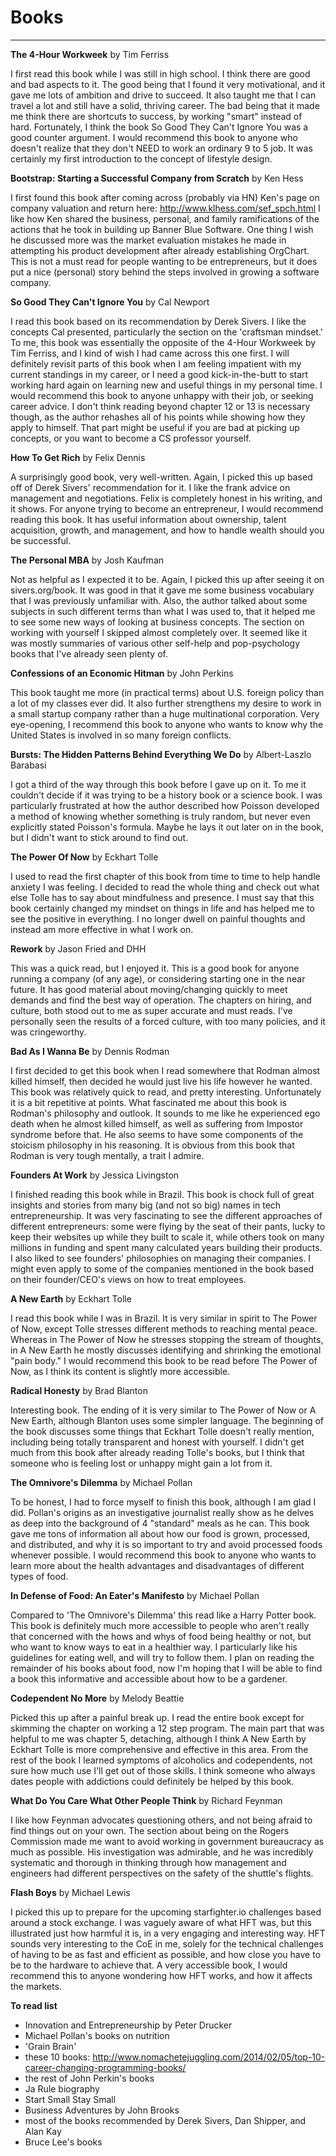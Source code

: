 Books
=========
---------

**The 4-Hour Workweek** by Tim Ferriss

I first read this book while I was still in high school.  I think there are good and bad aspects to it.  The good being that I found it very motivational, and it gave me lots of ambition and drive to succeed.  It also taught me that I can travel a lot and still have a solid, thriving career.  The bad being that it made me think there are shortcuts to success, by working "smart" instead of hard.  Fortunately, I think the book So Good They Can't Ignore You was a good counter argument.  I would recommend this book to anyone who doesn't realize that they don't NEED to work an ordinary 9 to 5 job.  It was certainly my first introduction to the concept of lifestyle design.

**Bootstrap: Starting a Successful Company from Scratch** by Ken Hess

I first found this book after coming across (probably via HN) Ken's page on company valuation and return here: http://www.klhess.com/sef_spch.html  I like how Ken shared the business, personal, and family ramifications of the actions that he took in building up Banner Blue Software.  One thing I wish he discussed more was the market evaluation mistakes he made in attempting his product development after already establishing OrgChart.  This is not a must read for people wanting to be entrepreneurs, but it does put a nice (personal) story behind the steps involved in growing a software company.

**So Good They Can't Ignore You** by Cal Newport

I read this book based on its recommendation by Derek Sivers.  I like the concepts Cal presented, particularly the section on the 'craftsman mindset.'  To me, this book was essentially the opposite of the 4-Hour Workweek by Tim Ferriss, and I kind of wish I had came across this one first.  I will definitely revisit parts of this book when I am feeling impatient with my current standings in my career, or I need a good kick-in-the-butt to start working hard again on learning new and useful things in my personal time.  I would recommend this book to anyone unhappy with their job, or seeking career advice.  I don't think reading beyond chapter 12 or 13 is necessary though, as the author rehashes all of his points while showing how they apply to himself.  That part might be useful if you are bad at picking up concepts, or you want to become a CS professor yourself.

**How To Get Rich** by Felix Dennis

A surprisingly good book, very well-written.  Again, I picked this up based off of Derek Sivers' recommendation for it.  I like the frank advice on management and negotiations.  Felix is completely honest in his writing, and it shows.  For anyone trying to become an entrepreneur, I would recommend reading this book.  It has useful information about ownership, talent acquisition, growth, and management, and how to handle wealth should you be successful.

**The Personal MBA** by Josh Kaufman

Not as helpful as I expected it to be.  Again, I picked this up after seeing it on sivers.org/book.  It was good in that it gave me some business vocabulary that I was previously unfamiliar with.  Also, the author talked about some subjects in such different terms than what I was used to, that it helped me to see some new ways of looking at business concepts.  The section on working with yourself I skipped almost completely over.  It seemed like it was mostly summaries of various other self-help and pop-psychology books that I've already seen plenty of.

**Confessions of an Economic Hitman** by John Perkins

This book taught me more (in practical terms) about U.S. foreign policy than a lot of my classes ever did.  It also further strengthens my desire to work in a small startup company rather than a huge multinational corporation.  Very eye-opening, I recommend this book to anyone who wants to know why the United States is involved in so many foreign conflicts.

**Bursts: The Hidden Patterns Behind Everything We Do** by Albert-Laszlo Barabasi

I got a third of the way through this book before I gave up on it.  To me it couldn't decide if it was trying to be a history book or a science book.  I was particularly frustrated at how the author described how Poisson developed a method of knowing whether something is truly random, but never even explicitly stated Poisson's formula.  Maybe he lays it out later on in the book, but I didn't want to stick around to find out.

**The Power Of Now** by Eckhart Tolle

I used to read the first chapter of this book from time to time to help handle anxiety I was feeling.  I decided to read the whole thing and check out what else Tolle has to say about mindfulness and presence.  I must say that this book certainly changed my mindset on things in life and has helped me to see the positive in everything.  I no longer dwell on painful thoughts and instead am more effective in what I work on.

**Rework** by Jason Fried and DHH

This was a quick read, but I enjoyed it.  This is a good book for anyone running a company (of any age), or considering starting one in the near future.  It has good material about moving/changing quickly to meet demands and find the best way of operation.  The chapters on hiring, and culture, both stood out to me as super accurate and must reads.  I've personally seen the results of a forced culture, with too many policies, and it was cringeworthy.

**Bad As I Wanna Be** by Dennis Rodman

I first decided to get this book when I read somewhere that Rodman almost killed himself, then decided he would just live his life however he wanted.  This book was relatively quick to read, and pretty interesting.  Unfortunately it is a bit repetitive at points.  What fascinated me about this book is Rodman's philosophy and outlook.  It sounds to me like he experienced ego death when he almost killed himself, as well as suffering from Impostor syndrome before that.  He also seems to have some components of the stoicism philosophy in his reasoning.  It is obvious from this book that Rodman is very tough mentally, a trait I admire.

**Founders At Work** by Jessica Livingston

I finished reading this book while in Brazil.  This book is chock full of great insights and stories from many big (and not so big) names in tech entrepreneurship.  It was very fascinating to see the different approaches of different entrepreneurs: some were flying by the seat of their pants, lucky to keep their websites up while they built to scale it, while others took on many millions in funding and spent many calculated years building their products.  I also liked to see founders' philosophies on managing their companies. I might even apply to some of the companies mentioned in the book based on their founder/CEO's views on how to treat employees.

**A New Earth** by Eckhart Tolle

I read this book while I was in Brazil.  It is very similar in spirit to The Power of Now, except Tolle stresses different methods to reaching mental peace.  Whereas in The Power of Now he stresses stopping the stream of thoughts, in A New Earth he mostly discusses identifying and shrinking the emotional "pain body."  I would recommend this book to be read before The Power of Now, as I think its content is slightly more accessible.

**Radical Honesty** by Brad Blanton

Interesting book.  The ending of it is very similar to The Power of Now or A New Earth, although Blanton uses some simpler language.  The beginning of the book discusses some things that Eckhart Tolle doesn't really mention, including being totally transparent and honest with yourself.  I didn't get much from this book after already reading Tolle's books, but I think that someone who is feeling lost or unhappy might gain a lot from it.

**The Omnivore's Dilemma** by Michael Pollan

To be honest, I had to force myself to finish this book, although I am glad I did.  Pollan's origins as an investigative journalist really show as he delves as deep into the background of 4 "standard" meals as he can.  This book gave me tons of information all about how our food is grown, processed, and distributed, and why it is so important to try and avoid processed foods whenever possible.  I would recommend this book to anyone who wants to learn more about the health advantages and disadvantages of different types of food.

**In Defense of Food: An Eater's Manifesto** by Michael Pollan

Compared to 'The Omnivore's Dilemma' this read like a Harry Potter book.  This book is definitely much more accessible to people who aren't really that concerned with the hows and whys of food being healthy or not, but who want to know ways to eat in a healthier way.  I particularly like his guidelines for eating well, and will try to follow them.  I plan on reading the remainder of his books about food, now I'm hoping that I will be able to find a book this informative and accessible about how to be a gardener.

**Codependent No More** by Melody Beattie

Picked this up after a painful break up.  I read the entire book except for skimming the chapter on working a 12 step program.  The main part that was helpful to me was chapter 5, detaching, although I think A New Earth by Eckhart Tolle is more comprehensive and effective in this area.  From the rest of the book I learned symptoms of alcoholics and codependents, not sure how much use I'll get out of those skills.  I think someone who always dates people with addictions could definitely be helped by this book.

**What Do You Care What Other People Think** by Richard Feynman

I like how Feynman advocates questioning others, and not being afraid to find things out on your own.  The section about being on the Rogers Commission made me want to avoid working in government bureaucracy as much as possible.  His investigation was admirable, and he was incredibly systematic and thorough in thinking through how management and engineers had different perspectives on the safety of the shuttle's flights.

**Flash Boys** by Michael Lewis

I picked this up to prepare for the upcoming starfighter.io challenges based around a stock exchange.  I was vaguely aware of what HFT was, but this illustrated just how harmful it is, in a very engaging and interesting way.  HFT sounds very interesting to the CoE in me, solely for the technical challenges of having to be as fast and efficient as possible, and how close you have to be to the hardware to achieve that.  A very accessible book, I would recommend this to anyone wondering how HFT works, and how it affects the markets.


**To read list**
* Innovation and Entrepreneurship by Peter Drucker
* Michael Pollan's books on nutrition
* 'Grain Brain'
* these 10 books: http://www.nomachetejuggling.com/2014/02/05/top-10-career-changing-programming-books/
* the rest of John Perkin's books
* Ja Rule biography
* Start Small Stay Small
* Business Adventures by John Brooks
* most of the books recommended by Derek Sivers, Dan Shipper, and Alan Kay
* Bruce Lee's books